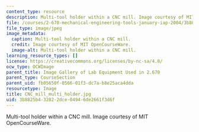 ```yaml
---
content_type: resource
description: Multi-tool holder within a CNC mill. Image courtesy of MIT OpenCourseWare.
file: /courses/2-670-mechanical-engineering-tools-january-iap-2004/3b8825b432822dce04946de2661f3d6f_CNC_mill_multi_holder.jpg
file_type: image/jpeg
image_metadata:
  caption: Multi-tool holder within a CNC mill.
  credit: Image courtesy of MIT OpenCourseWare.
  image-alt: Multi-tool holder within a CNC mill.
learning_resource_types: []
license: https://creativecommons.org/licenses/by-nc-sa/4.0/
ocw_type: OCWImage
parent_title: Image Gallery of Lab Equipment Used in 2.670
parent_type: CourseSection
parent_uid: fb05650f-0566-01f3-dc7a-b8e25aca4dda
resourcetype: Image
title: CNC_mill_multi_holder.jpg
uid: 3b8825b4-3282-2dce-0494-6de2661f3d6f
---
```

Multi-tool holder within a CNC mill. Image courtesy of MIT OpenCourseWare.